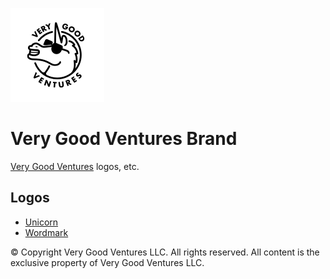 [![Very Good Ventures](https://github.com/VGVentures/Very-Good-Brand/raw/main/logos/icon-unicorn/unicorn-vgv-black-inset-round.png)](https://verygood.ventures)

# Very Good Ventures Brand

[Very Good Ventures](https://verygood.ventures) logos, etc.

## Logos

- [Unicorn](./logos/icon-unicorn)
- [Wordmark](./logos/wordmark)

© Copyright Very Good Ventures LLC. All rights reserved. All content is the exclusive property of Very Good Ventures LLC.
